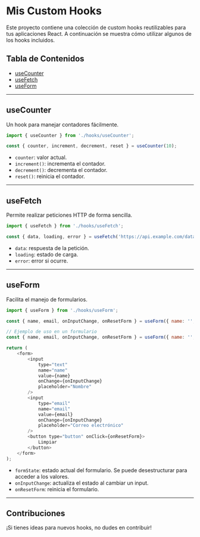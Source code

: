 # Mis Custom Hooks

Este proyecto contiene una colección de custom hooks reutilizables para tus aplicaciones React. A continuación se muestra cómo utilizar algunos de los hooks incluidos.

## Tabla de Contenidos

- [useCounter](#usecounter)
- [useFetch](#usefetch)
- [useForm](#useform)

---

## useCounter

Un hook para manejar contadores fácilmente.

```js
import { useCounter } from './hooks/useCounter';

const { counter, increment, decrement, reset } = useCounter(10);
```

- `counter`: valor actual.
- `increment()`: incrementa el contador.
- `decrement()`: decrementa el contador.
- `reset()`: reinicia el contador.

---

## useFetch

Permite realizar peticiones HTTP de forma sencilla.

```js
import { useFetch } from './hooks/useFetch';

const { data, loading, error } = useFetch('https://api.example.com/data');
```

- `data`: respuesta de la petición.
- `loading`: estado de carga.
- `error`: error si ocurre.

---

## useForm

Facilita el manejo de formularios.

```js
import { useForm } from './hooks/useForm';

const { name, email, onInputChange, onResetForm } = useForm({ name: '', email: '' });
```

```js
// Ejemplo de uso en un formulario
const { name, email, onInputChange, onResetForm } = useForm({ name: '', email: '' });

return (
    <form>
        <input
            type="text"
            name="name"
            value={name}
            onChange={onInputChange}
            placeholder="Nombre"
        />
        <input
            type="email"
            name="email"
            value={email}
            onChange={onInputChange}
            placeholder="Correo electrónico"
        />
        <button type="button" onClick={onResetForm}>
            Limpiar
        </button>
    </form>
);
```

- `formState`: estado actual del formulario. Se puede desestructurar para acceder a los valores.
- `onInputChange`: actualiza el estado al cambiar un input.
- `onResetForm`: reinicia el formulario.

---

## Contribuciones

¡Si tienes ideas para nuevos hooks, no dudes en contribuir!
